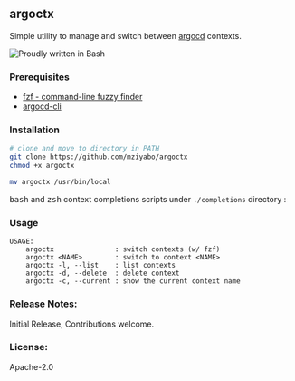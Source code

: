 ## argoctx 
Simple utility to manage and switch between [argocd](https://argoproj.github.io/argo-cd/) contexts.

![Proudly written in Bash](https://img.shields.io/badge/written%20in-bash-ff69b4.svg)

### Prerequisites

- [fzf - command-line fuzzy finder](https://github.com/junegunn/fzf)
- [argocd-cli](https://argoproj.github.io/argo-cd/cli_installation/)

### Installation

``` bash
# clone and move to directory in PATH
git clone https://github.com/mziyabo/argoctx
chmod +x argoctx

mv argoctx /usr/bin/local
```

<kbd>bash</kbd> and <kbd>zsh</kbd> context completions scripts under `./completions` directory :

### Usage

```
USAGE:
    argoctx               : switch contexts (w/ fzf)
    argoctx <NAME>        : switch to context <NAME>
    argoctx -l, --list    : list contexts
    argoctx -d, --delete  : delete context
    argoctx -c, --current : show the current context name
```

### Release Notes:
Initial Release, Contributions welcome.

### License:
Apache-2.0